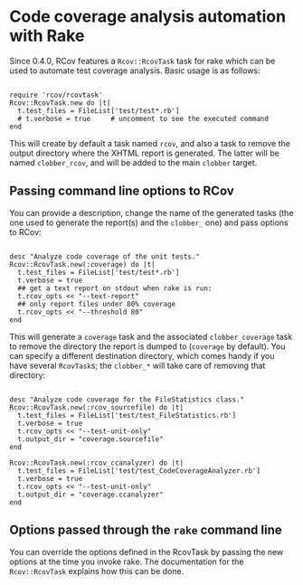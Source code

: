 # Code coverage analysis automation with Rake

Since 0.4.0, RCov features a `Rcov::RcovTask` task for rake
which can be used to automate test coverage analysis.  Basic usage is as
follows:
<pre><code>
require 'rcov/rcovtask'
Rcov::RcovTask.new do |t|
  t.test_files = FileList['test/test*.rb']
  # t.verbose = true     # uncomment to see the executed command
end
</pre></code>

This will create by default a task named `rcov`, and also a task to remove the output directory where the XHTML report is generated.  The latter will be named `clobber_rcov`, and will be added to the main `clobber` target.

## Passing command line options to RCov

You can provide a description, change the name of the generated tasks (the one used to generate the report(s) and the `clobber_` one) and pass options to RCov:
<pre><code>
desc "Analyze code coverage of the unit tests."
Rcov::RcovTask.new(:coverage) do |t|
  t.test_files = FileList['test/test*.rb']
  t.verbose = true
  ## get a text report on stdout when rake is run:
  t.rcov_opts << "--text-report"  
  ## only report files under 80% coverage
  t.rcov_opts << "--threshold 80"
end
</pre></code>

This will generate a `coverage` task and the associated `clobber_coverage` task to remove the directory the report is dumped to (`coverage` by default).  You can specify a different destination directory, which comes handy if you have several `RcovTask`s; the `clobber_*` will take care of removing that directory:
<pre><code>
desc "Analyze code coverage for the FileStatistics class."
Rcov::RcovTask.new(:rcov_sourcefile) do |t|
  t.test_files = FileList['test/test_FileStatistics.rb']
  t.verbose = true
  t.rcov_opts << "--test-unit-only"
  t.output_dir = "coverage.sourcefile"
end
 
Rcov::RcovTask.new(:rcov_ccanalyzer) do |t|
  t.test_files = FileList['test/test_CodeCoverageAnalyzer.rb']
  t.verbose = true
  t.rcov_opts << "--test-unit-only"
  t.output_dir = "coverage.ccanalyzer"
end
</pre></code>

## Options passed through the `rake` command line

You can override the options defined in the RcovTask by passing the new options at the time you invoke rake. The documentation for the `Rcov::RcovTask` explains how this can be done.
